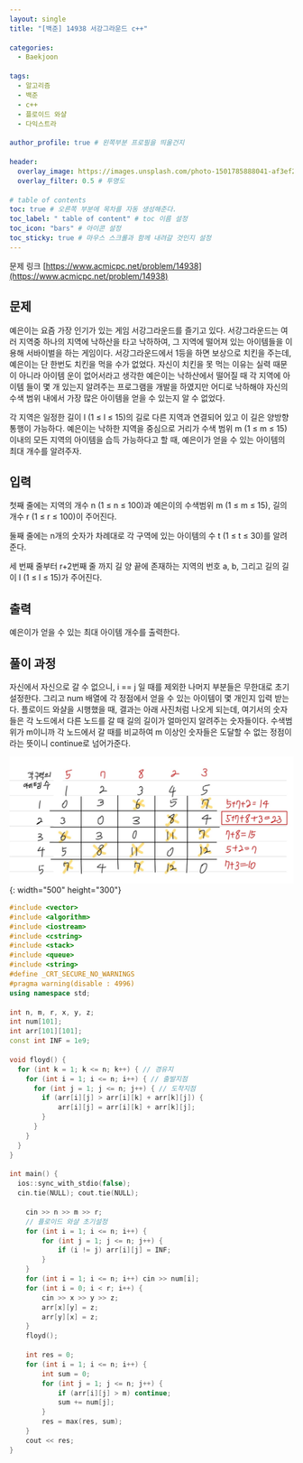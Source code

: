 ```yaml
---
layout: single
title: "[백준] 14938 서강그라운드 c++"

categories:
  - Baekjoon

tags:
  - 알고리즘
  - 백준
  - c++
  - 플로이드 와샬
  - 다익스트라

author_profile: true # 왼쪽부분 프로필을 띄울건지

header:
  overlay_image: https://images.unsplash.com/photo-1501785888041-af3ef285b470?ixlib=rb-1.2.1&ixid=eyJhcHBfaWQiOjEyMDd9&auto=format&fit=crop&w=1350&q=80
  overlay_filter: 0.5 # 투명도

# table of contents
toc: true # 오른쪽 부분에 목차를 자동 생성해준다.
toc_label: " table of content" # toc 이름 설정
toc_icon: "bars" # 아이콘 설정
toc_sticky: true # 마우스 스크롤과 함께 내려갈 것인지 설정
---
```


문제 링크 [https://www.acmicpc.net/problem/14938](https://www.acmicpc.net/problem/14938)

## 문제

예은이는 요즘 가장 인기가 있는 게임 서강그라운드를 즐기고 있다. 서강그라운드는 여러 지역중 하나의 지역에 낙하산을 타고 낙하하여, 그 지역에 떨어져 있는 아이템들을 이용해 서바이벌을 하는 게임이다. 서강그라운드에서 1등을 하면 보상으로 치킨을 주는데, 예은이는 단 한번도 치킨을 먹을 수가 없었다. 자신이 치킨을 못 먹는 이유는 실력 때문이 아니라 아이템 운이 없어서라고 생각한 예은이는 낙하산에서 떨어질 때 각 지역에 아이템 들이 몇 개 있는지 알려주는 프로그램을 개발을 하였지만 어디로 낙하해야 자신의 수색 범위 내에서 가장 많은 아이템을 얻을 수 있는지 알 수 없었다.

각 지역은 일정한 길이 l (1 ≤ l ≤ 15)의 길로 다른 지역과 연결되어 있고 이 길은 양방향 통행이 가능하다. 예은이는 낙하한 지역을 중심으로 거리가 수색 범위 m (1 ≤ m ≤ 15) 이내의 모든 지역의 아이템을 습득 가능하다고 할 때, 예은이가 얻을 수 있는 아이템의 최대 개수를 알려주자.

## 입력

첫째 줄에는 지역의 개수 n (1 ≤ n ≤ 100)과 예은이의 수색범위 m (1 ≤ m ≤ 15), 길의 개수 r (1 ≤ r ≤ 100)이 주어진다.

둘째 줄에는 n개의 숫자가 차례대로 각 구역에 있는 아이템의 수 t (1 ≤ t ≤ 30)를 알려준다.

세 번째 줄부터 r+2번째 줄 까지 길 양 끝에 존재하는 지역의 번호 a, b, 그리고 길의 길이 l (1 ≤ l ≤ 15)가 주어진다.

## 출력

예은이가 얻을 수 있는 최대 아이템 개수를 출력한다.

## 풀이 과정

자신에서 자신으로 갈 수 없으니, i == j 일 때를 제외한 나머지 부분들은 무한대로 초기 설정한다. 그리고 num 배열에 각 정점에서 얻을 수 있는 아이템이 몇 개인지 입력 받는다. 플로이드 와샬을 시행했을 때, 결과는 아래 사진처럼 나오게 되는데, 여기서의 숫자들은 각 노드에서 다른 노드를 갈 때 길의 길이가 얼마인지 알려주는 숫자들이다. 수색범위가 m이니까 각 노드에서 갈 때를 비교하여 m 이상인 숫자들은 도달할 수 없는 정점이라는 뜻이니 continue로 넘어가준다.

![14938](../../images/14938.jpg){: width="500" height="300"}

```c++
#include <vector>
#include <algorithm>
#include <iostream>
#include <cstring>
#include <stack>
#include <queue>
#include <string>
#define _CRT_SECURE_NO_WARNINGS
#pragma warning(disable : 4996)
using namespace std;

int n, m, r, x, y, z;
int num[101];
int arr[101][101];
const int INF = 1e9;

void floyd() {
  for (int k = 1; k <= n; k++) { // 경유지
    for (int i = 1; i <= n; i++) { // 출발지점
      for (int j = 1; j <= n; j++) { // 도착지점
        if (arr[i][j] > arr[i][k] + arr[k][j]) {
            arr[i][j] = arr[i][k] + arr[k][j];
        }
      }
    }
  }
}

int main() {
  ios::sync_with_stdio(false);
  cin.tie(NULL); cout.tie(NULL);

    cin >> n >> m >> r;
    // 플로이드 와샬 초기설정
    for (int i = 1; i <= n; i++) {
    	for (int j = 1; j <= n; j++) {
    		if (i != j) arr[i][j] = INF;
    	}
    }
    for (int i = 1; i <= n; i++) cin >> num[i];
    for (int i = 0; i < r; i++) {
    	cin >> x >> y >> z;
    	arr[x][y] = z;
    	arr[y][x] = z;
    }
    floyd();

    int res = 0;
    for (int i = 1; i <= n; i++) {
    	int sum = 0;
    	for (int j = 1; j <= n; j++) {
    		if (arr[i][j] > m) continue;
    		sum += num[j];
    	}
    	res = max(res, sum);
    }
    cout << res;
}
```
